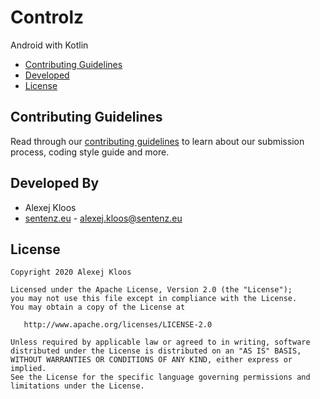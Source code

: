 # Controlz
Android with Kotlin

- [Contributing Guidelines](#cont)
- [Developed](#dev)
- [License](#lic)
 
## <a name="cont"></a> Contributing Guidelines
Read through our [contributing guidelines](https://github.com/Sentenz/general/blob/main/CONTRIBUTING.md) to learn about our submission process, coding style guide and more.

## <a name="dev"></a> Developed By
* Alexej Kloos
* [sentenz.eu](http://sentenz.eu) - <alexej.kloos@sentenz.eu>
 
## <a name="lic"></a> License
    Copyright 2020 Alexej Kloos

    Licensed under the Apache License, Version 2.0 (the "License");
    you may not use this file except in compliance with the License.
    You may obtain a copy of the License at

       http://www.apache.org/licenses/LICENSE-2.0

    Unless required by applicable law or agreed to in writing, software
    distributed under the License is distributed on an "AS IS" BASIS,
    WITHOUT WARRANTIES OR CONDITIONS OF ANY KIND, either express or implied.
    See the License for the specific language governing permissions and
    limitations under the License.
